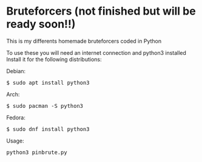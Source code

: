 # Bruteforcers (not finished but will be ready soon!!)

This is my differents homemade bruteforcers coded in Python

To use these you will need an internet connection and python3 installed
Install it for the following distributions:

Debian:
<pre>
$ sudo apt install python3
</pre>

Arch:
<pre>
$ sudo pacman -S python3
</pre>

Fedora:
<pre>
$ sudo dnf install python3
</pre>

Usage:
<pre>
python3 pinbrute.py 
</pre>
